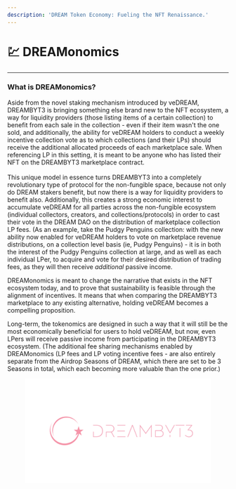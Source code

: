 ```yaml
---
description: 'DREAM Token Economy: Fueling the NFT Renaissance.'
---
```


# 💹 DREAMonomics

***

### What is DREAMonomics?

Aside from the novel staking mechanism introduced by veDREAM, DREAMBYT3 is bringing something else brand new to the NFT ecosystem, a way for liquidity providers (those listing items of a certain collection) to benefit from each sale in the collection - even if their item wasn't the one sold, and additionally, the ability for veDREAM holders to conduct a weekly incentive collection vote as to which collections (and their LPs) should receive the additional allocated proceeds of each marketplace sale. When referencing LP in this setting, it is meant to be anyone who has listed their NFT on the DREAMBYT3 marketplace contract. \
\
This unique model in essence turns DREAMBYT3 into a completely revolutionary type of protocol for the non-fungible space, because not only do DREAM stakers benefit, but now there is a way for liquidity providers to benefit also. Additionally, this creates a strong economic interest to accumulate veDREAM for all parties across the non-fungible ecosystem (individual collectors, creators, and collections/protocols) in order to cast their vote in the DREAM DAO on the distribution of marketplace collection LP fees. (As an example, take the Pudgy Penguins collection: with the new ability now enabled for veDREAM holders to vote on marketplace revenue distributions, on a collection level basis (ie, Pudgy Penguins) - it is in both the interest of the Pudgy Penguins collection at large, and as well as each individual LPer, to acquire and vote for their desired distribution of trading fees, as they will then receive _additional_ passive income.&#x20;

DREAMonomics is meant to change the narrative that exists in the NFT ecosystem today, and to prove that sustainability is feasible through the alignment of incentives. It means that when comparing the DREAMBYT3 marketplace to any existing alternative, holding veDREAM becomes a compelling proposition.&#x20;

Long-term, the tokenomics are designed in such a way that it will still be the most economically beneficial for users to hold veDREAM, but now, even LPers will receive passive income from participating in the DREAMBYT3 ecosystem. (The additional fee sharing mechanisms enabled by DREAMonomics (LP fees and LP voting incentive fees - are also entirely separate from the Airdrop Seasons of DREAM, which there are set to be 3 Seasons in total, which each becoming more valuable than the one prior.)

<figure><img src="../../.gitbook/assets/1600 x 900_DreamByt3 (2).png" alt=""><figcaption></figcaption></figure>
